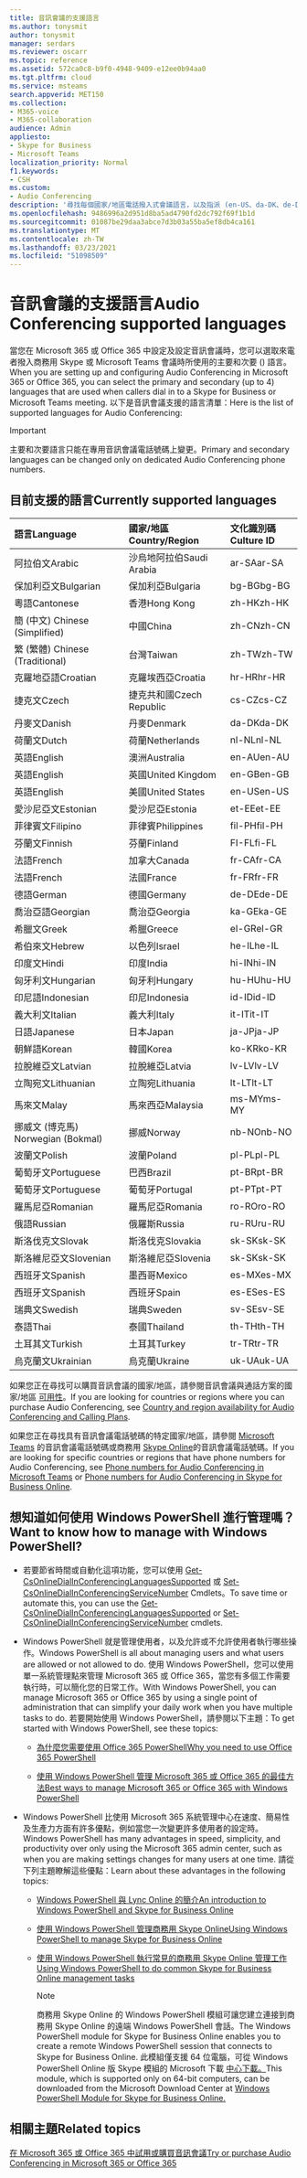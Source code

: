 ```yaml
---
title: 音訊會議的支援語言
ms.author: tonysmit
author: tonysmit
manager: serdars
ms.reviewer: oscarr
ms.topic: reference
ms.assetid: 572ca0c8-b9f0-4948-9409-e12ee0b94aa0
ms.tgt.pltfrm: cloud
ms.service: msteams
search.appverid: MET150
ms.collection:
- M365-voice
- M365-collaboration
audience: Admin
appliesto:
- Skype for Business
- Microsoft Teams
localization_priority: Normal
f1.keywords:
- CSH
ms.custom:
- Audio Conferencing
description: '尋找每個國家/地區電話撥入式會議語言，以及指派 (en-US、da-DK、de-DE 等帳戶的) '
ms.openlocfilehash: 9486996a2d951d8ba5ad4790fd2dc792f69f1b1d
ms.sourcegitcommit: 01087be29daa3abce7d3b03a55ba5ef8db4ca161
ms.translationtype: MT
ms.contentlocale: zh-TW
ms.lasthandoff: 03/23/2021
ms.locfileid: "51098509"
---
```

# <a name="audio-conferencing-supported-languages"></a><span data-ttu-id="9ad08-103">音訊會議的支援語言</span><span class="sxs-lookup"><span data-stu-id="9ad08-103">Audio Conferencing supported languages</span></span>

<span data-ttu-id="9ad08-104">當您在 Microsoft 365 或 Office 365 中設定及設定音訊會議時，您可以選取來電者撥入商務用 Skype 或 Microsoft Teams 會議時所使用的主要和次要 () 語言。</span><span class="sxs-lookup"><span data-stu-id="9ad08-104">When you are setting up and configuring Audio Conferencing in Microsoft 365 or Office 365, you can select the primary and secondary (up to 4) languages that are used when callers dial in to a Skype for Business or Microsoft Teams meeting.</span></span> <span data-ttu-id="9ad08-105">以下是音訊會議支援的語言清單：</span><span class="sxs-lookup"><span data-stu-id="9ad08-105">Here is the list of supported languages for Audio Conferencing:</span></span> 
  
> [!IMPORTANT]
> <span data-ttu-id="9ad08-106">主要和次要語言只能在專用音訊會議電話號碼上變更。</span><span class="sxs-lookup"><span data-stu-id="9ad08-106">Primary and secondary languages can be changed only on dedicated Audio Conferencing phone numbers.</span></span> 
  
## <a name="currently-supported-languages"></a><span data-ttu-id="9ad08-107">目前支援的語言</span><span class="sxs-lookup"><span data-stu-id="9ad08-107">Currently supported languages</span></span>

|<span data-ttu-id="9ad08-108">**語言**</span><span class="sxs-lookup"><span data-stu-id="9ad08-108">**Language**</span></span>|<span data-ttu-id="9ad08-109">**國家/地區**</span><span class="sxs-lookup"><span data-stu-id="9ad08-109">**Country/Region**</span></span>|<span data-ttu-id="9ad08-110">**文化識別碼**</span><span class="sxs-lookup"><span data-stu-id="9ad08-110">**Culture ID**</span></span>|
|:-----|:-----|:-----|
|<span data-ttu-id="9ad08-111">阿拉伯文</span><span class="sxs-lookup"><span data-stu-id="9ad08-111">Arabic</span></span>  <br/> |<span data-ttu-id="9ad08-112">沙烏地阿拉伯</span><span class="sxs-lookup"><span data-stu-id="9ad08-112">Saudi Arabia</span></span>  <br/> |<span data-ttu-id="9ad08-113">ar-SA</span><span class="sxs-lookup"><span data-stu-id="9ad08-113">ar-SA</span></span>  <br/> |
|<span data-ttu-id="9ad08-114">保加利亞文</span><span class="sxs-lookup"><span data-stu-id="9ad08-114">Bulgarian</span></span>  <br/> |<span data-ttu-id="9ad08-115">保加利亞</span><span class="sxs-lookup"><span data-stu-id="9ad08-115">Bulgaria</span></span>  <br/> |<span data-ttu-id="9ad08-116">bg-BG</span><span class="sxs-lookup"><span data-stu-id="9ad08-116">bg-BG</span></span>  <br/> |
|<span data-ttu-id="9ad08-117">粵語</span><span class="sxs-lookup"><span data-stu-id="9ad08-117">Cantonese</span></span>  <br/> |<span data-ttu-id="9ad08-118">香港</span><span class="sxs-lookup"><span data-stu-id="9ad08-118">Hong Kong</span></span>  <br/> |<span data-ttu-id="9ad08-119">zh-HK</span><span class="sxs-lookup"><span data-stu-id="9ad08-119">zh-HK</span></span>  <br/> |
|<span data-ttu-id="9ad08-120">簡 (中文) </span><span class="sxs-lookup"><span data-stu-id="9ad08-120">Chinese (Simplified)</span></span>  <br/> |<span data-ttu-id="9ad08-121">中國</span><span class="sxs-lookup"><span data-stu-id="9ad08-121">China</span></span>  <br/> |<span data-ttu-id="9ad08-122">zh-CN</span><span class="sxs-lookup"><span data-stu-id="9ad08-122">zh-CN</span></span>  <br/> |
|<span data-ttu-id="9ad08-123">繁 (繁體) </span><span class="sxs-lookup"><span data-stu-id="9ad08-123">Chinese (Traditional)</span></span>  <br/> |<span data-ttu-id="9ad08-124">台灣</span><span class="sxs-lookup"><span data-stu-id="9ad08-124">Taiwan</span></span>  <br/> |<span data-ttu-id="9ad08-125">zh-TW</span><span class="sxs-lookup"><span data-stu-id="9ad08-125">zh-TW</span></span>  <br/> |
|<span data-ttu-id="9ad08-126">克羅地亞語</span><span class="sxs-lookup"><span data-stu-id="9ad08-126">Croatian</span></span>  <br/> |<span data-ttu-id="9ad08-127">克羅埃西亞</span><span class="sxs-lookup"><span data-stu-id="9ad08-127">Croatia</span></span>  <br/> |<span data-ttu-id="9ad08-128">hr-HR</span><span class="sxs-lookup"><span data-stu-id="9ad08-128">hr-HR</span></span>  <br/> |
|<span data-ttu-id="9ad08-129">捷克文</span><span class="sxs-lookup"><span data-stu-id="9ad08-129">Czech</span></span>  <br/> |<span data-ttu-id="9ad08-130">捷克共和國</span><span class="sxs-lookup"><span data-stu-id="9ad08-130">Czech Republic</span></span>  <br/> |<span data-ttu-id="9ad08-131">cs-CZ</span><span class="sxs-lookup"><span data-stu-id="9ad08-131">cs-CZ</span></span>  <br/> |
|<span data-ttu-id="9ad08-132">丹麥文</span><span class="sxs-lookup"><span data-stu-id="9ad08-132">Danish</span></span>  <br/> |<span data-ttu-id="9ad08-133">丹麥</span><span class="sxs-lookup"><span data-stu-id="9ad08-133">Denmark</span></span>  <br/> |<span data-ttu-id="9ad08-134">da-DK</span><span class="sxs-lookup"><span data-stu-id="9ad08-134">da-DK</span></span>  <br/> |
|<span data-ttu-id="9ad08-135">荷蘭文</span><span class="sxs-lookup"><span data-stu-id="9ad08-135">Dutch</span></span>  <br/> |<span data-ttu-id="9ad08-136">荷蘭</span><span class="sxs-lookup"><span data-stu-id="9ad08-136">Netherlands</span></span>  <br/> |<span data-ttu-id="9ad08-137">nl-NL</span><span class="sxs-lookup"><span data-stu-id="9ad08-137">nl-NL</span></span>  <br/> |
|<span data-ttu-id="9ad08-138">英語</span><span class="sxs-lookup"><span data-stu-id="9ad08-138">English</span></span>  <br/> |<span data-ttu-id="9ad08-139">澳洲</span><span class="sxs-lookup"><span data-stu-id="9ad08-139">Australia</span></span>  <br/> |<span data-ttu-id="9ad08-140">en-AU</span><span class="sxs-lookup"><span data-stu-id="9ad08-140">en-AU</span></span>  <br/> |
|<span data-ttu-id="9ad08-141">英語</span><span class="sxs-lookup"><span data-stu-id="9ad08-141">English</span></span>  <br/> |<span data-ttu-id="9ad08-142">英國</span><span class="sxs-lookup"><span data-stu-id="9ad08-142">United Kingdom</span></span>  <br/> |<span data-ttu-id="9ad08-143">en-GB</span><span class="sxs-lookup"><span data-stu-id="9ad08-143">en-GB</span></span>  <br/> |
|<span data-ttu-id="9ad08-144">英語</span><span class="sxs-lookup"><span data-stu-id="9ad08-144">English</span></span>  <br/> |<span data-ttu-id="9ad08-145">美國</span><span class="sxs-lookup"><span data-stu-id="9ad08-145">United States</span></span>  <br/> |<span data-ttu-id="9ad08-146">en-US</span><span class="sxs-lookup"><span data-stu-id="9ad08-146">en-US</span></span>  <br/> |
|<span data-ttu-id="9ad08-147">愛沙尼亞文</span><span class="sxs-lookup"><span data-stu-id="9ad08-147">Estonian</span></span>  <br/> |<span data-ttu-id="9ad08-148">愛沙尼亞</span><span class="sxs-lookup"><span data-stu-id="9ad08-148">Estonia</span></span>  <br/> |<span data-ttu-id="9ad08-149">et-EE</span><span class="sxs-lookup"><span data-stu-id="9ad08-149">et-EE</span></span>  <br/> |
|<span data-ttu-id="9ad08-150">菲律賓文</span><span class="sxs-lookup"><span data-stu-id="9ad08-150">Filipino</span></span>  <br/> |<span data-ttu-id="9ad08-151">菲律賓</span><span class="sxs-lookup"><span data-stu-id="9ad08-151">Philippines</span></span>  <br/> |<span data-ttu-id="9ad08-152">fil-PH</span><span class="sxs-lookup"><span data-stu-id="9ad08-152">fil-PH</span></span>  <br/> |
|<span data-ttu-id="9ad08-153">芬蘭文</span><span class="sxs-lookup"><span data-stu-id="9ad08-153">Finnish</span></span>  <br/> |<span data-ttu-id="9ad08-154">芬蘭</span><span class="sxs-lookup"><span data-stu-id="9ad08-154">Finland</span></span>  <br/> |<span data-ttu-id="9ad08-155">FI-FL</span><span class="sxs-lookup"><span data-stu-id="9ad08-155">fi-FL</span></span>  <br/> |
|<span data-ttu-id="9ad08-156">法語</span><span class="sxs-lookup"><span data-stu-id="9ad08-156">French</span></span>  <br/> |<span data-ttu-id="9ad08-157">加拿大</span><span class="sxs-lookup"><span data-stu-id="9ad08-157">Canada</span></span>  <br/> |<span data-ttu-id="9ad08-158">fr-CA</span><span class="sxs-lookup"><span data-stu-id="9ad08-158">fr-CA</span></span>  <br/> |
|<span data-ttu-id="9ad08-159">法語</span><span class="sxs-lookup"><span data-stu-id="9ad08-159">French</span></span>  <br/> |<span data-ttu-id="9ad08-160">法國</span><span class="sxs-lookup"><span data-stu-id="9ad08-160">France</span></span>  <br/> |<span data-ttu-id="9ad08-161">fr-FR</span><span class="sxs-lookup"><span data-stu-id="9ad08-161">fr-FR</span></span>  <br/> |
|<span data-ttu-id="9ad08-162">德語</span><span class="sxs-lookup"><span data-stu-id="9ad08-162">German</span></span>  <br/> |<span data-ttu-id="9ad08-163">德國</span><span class="sxs-lookup"><span data-stu-id="9ad08-163">Germany</span></span>  <br/> |<span data-ttu-id="9ad08-164">de-DE</span><span class="sxs-lookup"><span data-stu-id="9ad08-164">de-DE</span></span>  <br/> |
|<span data-ttu-id="9ad08-165">喬治亞語</span><span class="sxs-lookup"><span data-stu-id="9ad08-165">Georgian</span></span>  <br/> |<span data-ttu-id="9ad08-166">喬治亞</span><span class="sxs-lookup"><span data-stu-id="9ad08-166">Georgia</span></span>  <br/> |<span data-ttu-id="9ad08-167">ka-GE</span><span class="sxs-lookup"><span data-stu-id="9ad08-167">ka-GE</span></span>  <br/> |
|<span data-ttu-id="9ad08-168">希臘文</span><span class="sxs-lookup"><span data-stu-id="9ad08-168">Greek</span></span>  <br/> |<span data-ttu-id="9ad08-169">希臘</span><span class="sxs-lookup"><span data-stu-id="9ad08-169">Greece</span></span>  <br/> |<span data-ttu-id="9ad08-170">el-GR</span><span class="sxs-lookup"><span data-stu-id="9ad08-170">el-GR</span></span>  <br/> |
|<span data-ttu-id="9ad08-171">希伯來文</span><span class="sxs-lookup"><span data-stu-id="9ad08-171">Hebrew</span></span>  <br/> | <span data-ttu-id="9ad08-172">以色列</span><span class="sxs-lookup"><span data-stu-id="9ad08-172">Israel</span></span> <br/> | <span data-ttu-id="9ad08-173">he-IL</span><span class="sxs-lookup"><span data-stu-id="9ad08-173">he-IL</span></span> <br/> |
|<span data-ttu-id="9ad08-174">印度文</span><span class="sxs-lookup"><span data-stu-id="9ad08-174">Hindi</span></span>  <br/> |<span data-ttu-id="9ad08-175">印度</span><span class="sxs-lookup"><span data-stu-id="9ad08-175">India</span></span>  <br/> |<span data-ttu-id="9ad08-176">hi-IN</span><span class="sxs-lookup"><span data-stu-id="9ad08-176">hi-IN</span></span>  <br/> |
|<span data-ttu-id="9ad08-177">匈牙利文</span><span class="sxs-lookup"><span data-stu-id="9ad08-177">Hungarian</span></span>  <br/> |<span data-ttu-id="9ad08-178">匈牙利</span><span class="sxs-lookup"><span data-stu-id="9ad08-178">Hungary</span></span>  <br/> |<span data-ttu-id="9ad08-179">hu-HU</span><span class="sxs-lookup"><span data-stu-id="9ad08-179">hu-HU</span></span>  <br/> |
|<span data-ttu-id="9ad08-180">印尼語</span><span class="sxs-lookup"><span data-stu-id="9ad08-180">Indonesian</span></span>  <br/> |<span data-ttu-id="9ad08-181">印尼</span><span class="sxs-lookup"><span data-stu-id="9ad08-181">Indonesia</span></span>  <br/> |<span data-ttu-id="9ad08-182">id-ID</span><span class="sxs-lookup"><span data-stu-id="9ad08-182">id-ID</span></span>  <br/> |
|<span data-ttu-id="9ad08-183">義大利文</span><span class="sxs-lookup"><span data-stu-id="9ad08-183">Italian</span></span>  <br/> |<span data-ttu-id="9ad08-184">義大利</span><span class="sxs-lookup"><span data-stu-id="9ad08-184">Italy</span></span>  <br/> | <span data-ttu-id="9ad08-185">it-IT</span><span class="sxs-lookup"><span data-stu-id="9ad08-185">it-IT</span></span> <br/> |
|<span data-ttu-id="9ad08-186">日語</span><span class="sxs-lookup"><span data-stu-id="9ad08-186">Japanese</span></span>  <br/> |<span data-ttu-id="9ad08-187">日本</span><span class="sxs-lookup"><span data-stu-id="9ad08-187">Japan</span></span>  <br/> |<span data-ttu-id="9ad08-188">ja-JP</span><span class="sxs-lookup"><span data-stu-id="9ad08-188">ja-JP</span></span>  <br/> |
|<span data-ttu-id="9ad08-189">朝鮮語</span><span class="sxs-lookup"><span data-stu-id="9ad08-189">Korean</span></span>  <br/> |<span data-ttu-id="9ad08-190">韓國</span><span class="sxs-lookup"><span data-stu-id="9ad08-190">Korea</span></span>  <br/> |<span data-ttu-id="9ad08-191">ko-KR</span><span class="sxs-lookup"><span data-stu-id="9ad08-191">ko-KR</span></span>  <br/> |
|<span data-ttu-id="9ad08-192">拉脫維亞文</span><span class="sxs-lookup"><span data-stu-id="9ad08-192">Latvian</span></span>  <br/> |<span data-ttu-id="9ad08-193">拉脫維亞</span><span class="sxs-lookup"><span data-stu-id="9ad08-193">Latvia</span></span>  <br/> |<span data-ttu-id="9ad08-194">lv-LV</span><span class="sxs-lookup"><span data-stu-id="9ad08-194">lv-LV</span></span>  <br/> |
|<span data-ttu-id="9ad08-195">立陶宛文</span><span class="sxs-lookup"><span data-stu-id="9ad08-195">Lithuanian</span></span>  <br/> |<span data-ttu-id="9ad08-196">立陶宛</span><span class="sxs-lookup"><span data-stu-id="9ad08-196">Lithuania</span></span>  <br/> |<span data-ttu-id="9ad08-197">lt-LT</span><span class="sxs-lookup"><span data-stu-id="9ad08-197">lt-LT</span></span>  <br/> |
|<span data-ttu-id="9ad08-198">馬來文</span><span class="sxs-lookup"><span data-stu-id="9ad08-198">Malay</span></span>  <br/> |<span data-ttu-id="9ad08-199">馬來西亞</span><span class="sxs-lookup"><span data-stu-id="9ad08-199">Malaysia</span></span>  <br/> |<span data-ttu-id="9ad08-200">ms-MY</span><span class="sxs-lookup"><span data-stu-id="9ad08-200">ms-MY</span></span>  <br/> |
|<span data-ttu-id="9ad08-201">挪威文 (博克馬) </span><span class="sxs-lookup"><span data-stu-id="9ad08-201">Norwegian (Bokmal)</span></span>  <br/> |<span data-ttu-id="9ad08-202">挪威</span><span class="sxs-lookup"><span data-stu-id="9ad08-202">Norway</span></span>  <br/> |<span data-ttu-id="9ad08-203">nb-NO</span><span class="sxs-lookup"><span data-stu-id="9ad08-203">nb-NO</span></span>  <br/> |
|<span data-ttu-id="9ad08-204">波蘭文</span><span class="sxs-lookup"><span data-stu-id="9ad08-204">Polish</span></span>  <br/> |<span data-ttu-id="9ad08-205">波蘭</span><span class="sxs-lookup"><span data-stu-id="9ad08-205">Poland</span></span>  <br/> |<span data-ttu-id="9ad08-206">pl-PL</span><span class="sxs-lookup"><span data-stu-id="9ad08-206">pl-PL</span></span>  <br/> |
|<span data-ttu-id="9ad08-207">葡萄牙文</span><span class="sxs-lookup"><span data-stu-id="9ad08-207">Portuguese</span></span>  <br/> |<span data-ttu-id="9ad08-208">巴西</span><span class="sxs-lookup"><span data-stu-id="9ad08-208">Brazil</span></span>  <br/> |<span data-ttu-id="9ad08-209">pt-BR</span><span class="sxs-lookup"><span data-stu-id="9ad08-209">pt-BR</span></span>  <br/> |
|<span data-ttu-id="9ad08-210">葡萄牙文</span><span class="sxs-lookup"><span data-stu-id="9ad08-210">Portuguese</span></span>  <br/> |<span data-ttu-id="9ad08-211">葡萄牙</span><span class="sxs-lookup"><span data-stu-id="9ad08-211">Portugal</span></span>  <br/> |<span data-ttu-id="9ad08-212">pt-PT</span><span class="sxs-lookup"><span data-stu-id="9ad08-212">pt-PT</span></span>  <br/> |
|<span data-ttu-id="9ad08-213">羅馬尼亞</span><span class="sxs-lookup"><span data-stu-id="9ad08-213">Romanian</span></span>  <br/> |<span data-ttu-id="9ad08-214">羅馬尼亞</span><span class="sxs-lookup"><span data-stu-id="9ad08-214">Romania</span></span>  <br/> |<span data-ttu-id="9ad08-215">ro-RO</span><span class="sxs-lookup"><span data-stu-id="9ad08-215">ro-RO</span></span>  <br/> |
|<span data-ttu-id="9ad08-216">俄語</span><span class="sxs-lookup"><span data-stu-id="9ad08-216">Russian</span></span>  <br/> |<span data-ttu-id="9ad08-217">俄羅斯</span><span class="sxs-lookup"><span data-stu-id="9ad08-217">Russia</span></span>  <br/> |<span data-ttu-id="9ad08-218">ru-RU</span><span class="sxs-lookup"><span data-stu-id="9ad08-218">ru-RU</span></span>  <br/> |
|<span data-ttu-id="9ad08-219">斯洛伐克文</span><span class="sxs-lookup"><span data-stu-id="9ad08-219">Slovak</span></span>  <br/> |<span data-ttu-id="9ad08-220">斯洛伐克</span><span class="sxs-lookup"><span data-stu-id="9ad08-220">Slovakia</span></span>  <br/> |<span data-ttu-id="9ad08-221">sk-SK</span><span class="sxs-lookup"><span data-stu-id="9ad08-221">sk-SK</span></span>  <br/> |
|<span data-ttu-id="9ad08-222">斯洛維尼亞文</span><span class="sxs-lookup"><span data-stu-id="9ad08-222">Slovenian</span></span>  <br/> |<span data-ttu-id="9ad08-223">斯洛維尼亞</span><span class="sxs-lookup"><span data-stu-id="9ad08-223">Slovenia</span></span>  <br/> |<span data-ttu-id="9ad08-224">sk-SK</span><span class="sxs-lookup"><span data-stu-id="9ad08-224">sk-SK</span></span>  <br/> |
|<span data-ttu-id="9ad08-225">西班牙文</span><span class="sxs-lookup"><span data-stu-id="9ad08-225">Spanish</span></span>  <br/> |<span data-ttu-id="9ad08-226">墨西哥</span><span class="sxs-lookup"><span data-stu-id="9ad08-226">Mexico</span></span>  <br/> |<span data-ttu-id="9ad08-227">es-MX</span><span class="sxs-lookup"><span data-stu-id="9ad08-227">es-MX</span></span>  <br/> |
|<span data-ttu-id="9ad08-228">西班牙文</span><span class="sxs-lookup"><span data-stu-id="9ad08-228">Spanish</span></span>  <br/> |<span data-ttu-id="9ad08-229">西班牙</span><span class="sxs-lookup"><span data-stu-id="9ad08-229">Spain</span></span>  <br/> |<span data-ttu-id="9ad08-230">es-ES</span><span class="sxs-lookup"><span data-stu-id="9ad08-230">es-ES</span></span>  <br/> |
|<span data-ttu-id="9ad08-231">瑞典文</span><span class="sxs-lookup"><span data-stu-id="9ad08-231">Swedish</span></span>  <br/> |<span data-ttu-id="9ad08-232">瑞典</span><span class="sxs-lookup"><span data-stu-id="9ad08-232">Sweden</span></span>  <br/> |<span data-ttu-id="9ad08-233">sv-SE</span><span class="sxs-lookup"><span data-stu-id="9ad08-233">sv-SE</span></span>  <br/> |
|<span data-ttu-id="9ad08-234">泰語</span><span class="sxs-lookup"><span data-stu-id="9ad08-234">Thai</span></span>  <br/> |<span data-ttu-id="9ad08-235">泰國</span><span class="sxs-lookup"><span data-stu-id="9ad08-235">Thailand</span></span>  <br/> |<span data-ttu-id="9ad08-236">th-TH</span><span class="sxs-lookup"><span data-stu-id="9ad08-236">th-TH</span></span>  <br/> |
|<span data-ttu-id="9ad08-237">土耳其文</span><span class="sxs-lookup"><span data-stu-id="9ad08-237">Turkish</span></span>  <br/> |<span data-ttu-id="9ad08-238">土耳其</span><span class="sxs-lookup"><span data-stu-id="9ad08-238">Turkey</span></span>  <br/> |<span data-ttu-id="9ad08-239">tr-TR</span><span class="sxs-lookup"><span data-stu-id="9ad08-239">tr-TR</span></span>  <br/> |
|<span data-ttu-id="9ad08-240">烏克蘭文</span><span class="sxs-lookup"><span data-stu-id="9ad08-240">Ukrainian</span></span>  <br/> |<span data-ttu-id="9ad08-241">烏克蘭</span><span class="sxs-lookup"><span data-stu-id="9ad08-241">Ukraine</span></span>  <br/> |<span data-ttu-id="9ad08-242">uk-UA</span><span class="sxs-lookup"><span data-stu-id="9ad08-242">uk-UA</span></span>  <br/> |
   
<span data-ttu-id="9ad08-243">如果您正在尋找可以購買音訊會議的國家/地區，請參閱音訊會議與通話方案的國家/地區 [可用性](country-and-region-availability-for-audio-conferencing-and-calling-plans/country-and-region-availability-for-audio-conferencing-and-calling-plans.md)。</span><span class="sxs-lookup"><span data-stu-id="9ad08-243">If you are looking for countries or regions where you can purchase Audio Conferencing, see [Country and region availability for Audio Conferencing and Calling Plans](country-and-region-availability-for-audio-conferencing-and-calling-plans/country-and-region-availability-for-audio-conferencing-and-calling-plans.md).</span></span>
  
<span data-ttu-id="9ad08-244">如果您正在尋找具有音訊會議電話號碼的特定國家/地區，請參閱 [Microsoft Teams](phone-numbers-for-audio-conferencing-in-teams.md) 的音訊會議電話號碼或商務用 [Skype Online](/SkypeForBusiness/audio-conferencing-in-office-365/phone-numbers-for-audio-conferencing)的音訊會議電話號碼。</span><span class="sxs-lookup"><span data-stu-id="9ad08-244">If you are looking for specific countries or regions that have phone numbers for Audio Conferencing, see [Phone numbers for Audio Conferencing in Microsoft Teams](phone-numbers-for-audio-conferencing-in-teams.md) or [Phone numbers for Audio Conferencing in Skype for Business Online](/SkypeForBusiness/audio-conferencing-in-office-365/phone-numbers-for-audio-conferencing).</span></span>
  
## <a name="want-to-know-how-to-manage-with-windows-powershell"></a><span data-ttu-id="9ad08-245">想知道如何使用 Windows PowerShell 進行管理嗎？</span><span class="sxs-lookup"><span data-stu-id="9ad08-245">Want to know how to manage with Windows PowerShell?</span></span>

- <span data-ttu-id="9ad08-246">若要節省時間或自動化這項功能，您可以使用 [Get-CsOnlineDialInConferencingLanguagesSupported](/powershell/module/skype/Get-CsOnlineDialInConferencingLanguagesSupported) 或 [Set-CsOnlineDialInConferencingServiceNumber](/powershell/module/skype/Set-CsOnlineDialInConferencingServiceNumber) Cmdlets。</span><span class="sxs-lookup"><span data-stu-id="9ad08-246">To save time or automate this, you can use the [Get-CsOnlineDialInConferencingLanguagesSupported](/powershell/module/skype/Get-CsOnlineDialInConferencingLanguagesSupported) or [Set-CsOnlineDialInConferencingServiceNumber](/powershell/module/skype/Set-CsOnlineDialInConferencingServiceNumber) cmdlets.</span></span>
    
- <span data-ttu-id="9ad08-247">Windows PowerShell 就是管理使用者，以及允許或不允許使用者執行哪些操作。</span><span class="sxs-lookup"><span data-stu-id="9ad08-247">Windows PowerShell is all about managing users and what users are allowed or not allowed to do.</span></span> <span data-ttu-id="9ad08-248">使用 Windows PowerShell，您可以使用單一系統管理點來管理 Microsoft 365 或 Office 365，當您有多個工作需要執行時，可以簡化您的日常工作。</span><span class="sxs-lookup"><span data-stu-id="9ad08-248">With Windows PowerShell, you can manage Microsoft 365 or Office 365 by using a single point of administration that can simplify your daily work when you have multiple tasks to do.</span></span> <span data-ttu-id="9ad08-249">若要開始使用 Windows PowerShell，請參閱以下主題：</span><span class="sxs-lookup"><span data-stu-id="9ad08-249">To get started with Windows PowerShell, see these topics:</span></span>
    
  - [<span data-ttu-id="9ad08-250">為什麼您需要使用 Office 365 PowerShell</span><span class="sxs-lookup"><span data-stu-id="9ad08-250">Why you need to use Office 365 PowerShell</span></span>](/microsoft-365/enterprise/why-you-need-to-use-microsoft-365-powershell)
    
  - <span data-ttu-id="9ad08-251">[使用 Windows PowerShell 管理 Microsoft 365 或 Office 365 的最佳方法](/previous-versions//dn568025(v=technet.10))</span><span class="sxs-lookup"><span data-stu-id="9ad08-251">[Best ways to manage Microsoft 365 or Office 365 with Windows PowerShell](/previous-versions//dn568025(v=technet.10))</span></span>
    
- <span data-ttu-id="9ad08-252">Windows PowerShell 比使用 Microsoft 365 系統管理中心在速度、簡易性及生產力方面有許多優點，例如當您一次變更許多使用者的設定時。</span><span class="sxs-lookup"><span data-stu-id="9ad08-252">Windows PowerShell has many advantages in speed, simplicity, and productivity over only using the Microsoft 365 admin center, such as when you are making settings changes for many users at one time.</span></span> <span data-ttu-id="9ad08-253">請從下列主題瞭解這些優點：</span><span class="sxs-lookup"><span data-stu-id="9ad08-253">Learn about these advantages in the following topics:</span></span> 
    
  - [<span data-ttu-id="9ad08-254">Windows PowerShell 與 Lync Online 的簡介</span><span class="sxs-lookup"><span data-stu-id="9ad08-254">An introduction to Windows PowerShell and Skype for Business Online</span></span>](/SkypeForBusiness/set-up-your-computer-for-windows-powershell/set-up-your-computer-for-windows-powershell)
    
  - [<span data-ttu-id="9ad08-255">使用 Windows PowerShell 管理商務用 Skype Online</span><span class="sxs-lookup"><span data-stu-id="9ad08-255">Using Windows PowerShell to manage Skype for Business Online</span></span>](/SkypeForBusiness/set-up-your-computer-for-windows-powershell/set-up-your-computer-for-windows-powershell)
    
  - [<span data-ttu-id="9ad08-256">使用 Windows PowerShell 執行常見的商務用 Skype Online 管理工作</span><span class="sxs-lookup"><span data-stu-id="9ad08-256">Using Windows PowerShell to do common Skype for Business Online management tasks</span></span>](/SkypeForBusiness/set-up-your-computer-for-windows-powershell/set-up-your-computer-for-windows-powershell)
    
    > [!NOTE]
    > <span data-ttu-id="9ad08-257">商務用 Skype Online 的 Windows PowerShell 模組可讓您建立連接到商務用 Skype Online 的遠端 Windows PowerShell 會話。</span><span class="sxs-lookup"><span data-stu-id="9ad08-257">The Windows PowerShell module for Skype for Business Online enables you to create a remote Windows PowerShell session that connects to Skype for Business Online.</span></span> <span data-ttu-id="9ad08-258">此模組僅支援 64 位電腦，可從 Windows PowerShell Online 版 Skype 模組的 Microsoft 下載 [中心下載。](https://go.microsoft.com/fwlink/?LinkId=294688)</span><span class="sxs-lookup"><span data-stu-id="9ad08-258">This module, which is supported only on 64-bit computers, can be downloaded from the Microsoft Download Center at [Windows PowerShell Module for Skype for Business Online.](https://go.microsoft.com/fwlink/?LinkId=294688)</span></span>
  
## <a name="related-topics"></a><span data-ttu-id="9ad08-259">相關主題</span><span class="sxs-lookup"><span data-stu-id="9ad08-259">Related topics</span></span>

[<span data-ttu-id="9ad08-260">在 Microsoft 365 或 Office 365 中試用或購買音訊會議</span><span class="sxs-lookup"><span data-stu-id="9ad08-260">Try or purchase Audio Conferencing in Microsoft 365 or Office 365</span></span>](/SkypeForBusiness/audio-conferencing-in-office-365/try-or-purchase-audio-conferencing-in-office-365)
